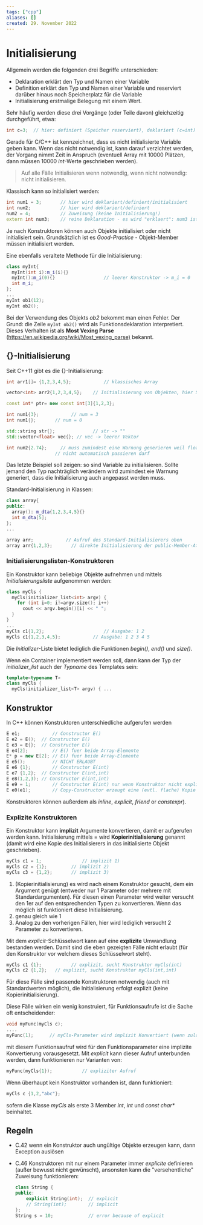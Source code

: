 ```yaml
---
tags: ["cpp"]
aliases: []
created: 29. November 2022
---
```


# Initialisierung

Allgemein werden die folgenden drei Begriffe unterschieden:

- Deklaration	erklärt den Typ und Namen einer Variable
- Definition	erklärt den Typ und Namen einer Variable und reserviert darüber hinaus noch Speicherplatz für die Variable
- Initialisierung	erstmalige Belegung mit einem Wert.

Sehr häufig werden diese drei Vorgänge (oder Teile davon) gleichzeitig durchgeführt, etwa:

```c++
int c=3;  // hier: definiert (Speicher reserviert), deklariert (c=int) und initialisiert (c=3)
```

Gerade für C/C++ ist kennzeichnet, dass es nicht initialisierte Variable geben kann. Wenn das nicht notwendig ist, kann darauf verzichtet werden, der Vorgang nimmt Zeit in Anspruch (eventuell Array mit 10000 Plätzen, dann müssen 10000 *int*-Werte geschrieben werden). 

> Auf alle Fälle Initialisieren wenn notwendig, wenn nicht notwendig: nicht initialisieren.

Klassisch kann so initialisiert werden:

```c++
int num1 = 3;       // hier wird deklariert/definiert/initialisiert
int num2;           // hier wird deklariert/definiert
num2 = 4;           // Zuweisung (keine Initialisierung!)
extern int num3;    // reine Deklaration - es wird "erklaert": num3 ist ein int, wird aber woanders definiert
```

Je nach Konstruktoren können auch Objekte initialisiert oder nicht initialisiert sein. Grundsätzlich ist es *Good-Practice* - Objekt-Member müssen initialisiert werden.

Eine ebenfalls veraltete Methode für die Initialisierung:

```c++
class myInt{
  myInt(int i):m_i(i){}
  myInt():m_i(0){}					// leerer Konstruktor -> m_i = 0
  int m_i;
};
...
myInt ob1(12);
myInt ob2();
```

Bei der Verwendung des Objekts *ob2* bekommt man einen Fehler. Der Grund: die Zeile `myInt ob2()` wird als Funktionsdeklaration interpretiert. Dieses Verhalten ist als **Most Vexing Parse** (<https://en.wikipedia.org/wiki/Most_vexing_parse)> bekannt.

## {}-Initialisierung

Seit C++11 gibt es die {}-Initialisierung:

```c++
int arr1[]= {1,2,3,4,5};			// klassisches Array

vector<int> arr2{1,2,3,4,5};	// Initialisierung von Objekten, hier STL-Lib-Vektor

const int* ptr= new const int[3]{1,2,3};

int num1{3};			// num = 3
int num1{};       // num = 0

std::string str{};  			// str -> ""
std::vector<float> vec{}; // vec -> leerer Vektor

int num2{2.74};		// muss zumindest eine Warnung generieren weil float->int
                  // nicht automatisch passieren darf
```

Das letzte Beispiel soll zeigen: so sind Variable zu initialisieren. Sollte jemand den Typ nachträglich verändern wird zumindest eie Warnung generiert, dass die Initialisierung auch angepasst werden muss.

Standard-Initialisierung in Klassen:

```c++
class array{
public:
  array(): m_dta{1,2,3,4,5}{}    
  int m_dta[5];
};
...

array arr;		      // Aufruf des Standard-Initialisierers oben
array arr{1,2,3};		// direkte Initialisierung der public-Member-Attr
```

### Initialisierungslisten-Konstruktoren

Ein Konstruktor kann beliebige Objekte aufnehmen und mittels *Initialisierungsliste* aufgenommen werden:

```c++
class myCls {
  myCls(initializer_list<int> argv) {
    for (int i=0; i!=argv.size(); i++)
      cout << argv.begin()[i] << " ";
  }
}
...
myCls c1{1,2};						// Ausgabe: 1 2
myCls c1{1,2,3,4,5};			// Ausgabe: 1 2 3 4 5
```

Die *Initializer*-Liste bietet lediglich die Funktionen *begin()*, *end()* und *size()*.

Wenn ein Container implementiert werden soll, dann kann der Typ der *initializer_list* auch der *Typname* des Templates sein:

```c++
template<typename T>
class myCls {
  myCls(initializer_list<T> argv) { ...
```

## Konstruktor

In C++ können Konstruktoren unterschiedliche aufgerufen werden

```c++
E e1; 			 // Constructor E()
E e2 = E();	 // Constructor E()
E e3 = E{};  // Constructor E()
E e4[2];		 // E() fuer beide Array-Elemente
E* p = new E[2]; // E() fuer beide Array-Elemente
E e5();			 // NICHT ERLAUBT
E e6 {1};		 // Constructor E(int)
E e7 {1,2};	 // Constructor E(int,int)
E e8(1,2,3); // Constructor E(int,int)
E e9 = 1;		 // Constructor E(int) nur wenn Konstruktor nicht explicit
E e0(e1);		 // Copy-Constructor erzeugt eine (evtl. flache) Kopie von e1 
```

Konstruktoren können außerdem als *inline*, *explicit*, *friend* or *constexpr*).

### Explizite Konstruktoren

Ein Konstruktor kann **implizit** Argumente konvertieren, damit er aufgerufen werden kann. Initialisierung mittels = wird **Kopierinitialisierung** genannt (damit wird eine Kopie des Initialisierers in das initialisierte Objekt geschrieben). 

```c++
myCls c1 = 1;				// implizit 1)
myCls c2 = {1};			// implizit 2)
myCls c3 = {1,2};		// implizit 3)
```

1. (Kopierinitialisierung) es wird nach einem Konstruktor gesucht, dem ein Argument genügt (entweder nur 1 Parameter oder mehrere mit Standardargumenten). Für diesen einen Parameter wird weiter versucht den 1er auf den entsprechenden Typen zu konvertieren. Wenn das möglich ist funktioniert diese Initialisierung.
2. genau gleich wie 1
3. Analog zu den vorherigen Fällen, hier wird lediglich versucht 2 Parameter zu konvertieren.

Mit dem *explicit*-Schlüsselwort kann auf eine **explizite** Umwandlung bestanden werden. Damit sind die eben gezeigten Fälle nicht erlaubt (für den Konstruktor vor welchem dieses Schlüsselwort steht).

```c++
myCls c1 {1};			// explizit, sucht Konstruktor myCls(int)
myCls c2 {1,2};	  // explizit, sucht Konstruktor myCls(int,int)
```

Für diese Fälle sind passende Konstruktoren notwendig (auch mit Standardwerten möglich), die Initialisierung erfolgt explizit (keine Kopierinitialisierung).

Diese Fälle wirken ein wenig konstruiert, für Funktionsaufrufe ist die Sache oft entscheidender:

```c++
void myFunc(myCls c);
....
myFunc(1);		// myCls-Parameter wird implizit Konvertiert (wenn zulaessig)
```

mit diesem Funktionsaufruf wird für den Funktionsparameter eine implizite Konvertierung vorausgesetzt. Mit *explicit* kann dieser Aufruf unterbunden werden, dann funktionieren nur Varianten von:

```c++
myFunc(myCls{1});			// expliziter Aufruf
```

Wenn überhaupt kein Konstruktor vorhanden ist, dann funktioniert:

```c++
myCls c {1,2,"abc"};
```

sofern die Klasse *myCls* als erste 3 Member *int*, *int* und *const char\** beinhaltet.

## Regeln

- C.42 wenn ein Konstruktor auch ungültige Objekte erzeugen kann, dann Exception auslösen

- C.46 Konstruktoren mit nur einem Parameter immer *explicite* definieren (außer bewusst nicht gewünscht), ansonsten kann die "versehentliche" Zuweisung funktionieren:

  ```c++
  class String {
  public:
      explicit String(int);  // explicit
      // String(int);        // implicit
  };
  String s = 10;             // error because of explicit
  ```

  